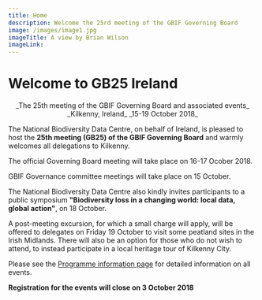 ```yaml
---
title: Home
description: Welcome the 25rd meeting of the GBIF Governing Board 
image: /images/image1.jpg
imageTitle: A view by Brian Wilson
imageLink: 
---
```


# Welcome to GB25 Ireland 

<p align="center">_The 25th meeting of the GBIF Governing Board and associated events_
_Kilkenny, Ireland_
_15-19 October 2018_</p>

The National Biodiversity Data Centre, on behalf of Ireland, is pleased to host the **25th meeting (GB25) of the GBIF Governing Board** and warmly welcomes all delegations to Kilkenny. 

The official Governing Board meeting will take place on 16-17 Ocober 2018. 

GBIF Governance committee meetings will take place on 15 October. 

The National Biodiversity Data Centre also kindly invites participants to a public symposium **"Biodiversity loss in a changing world: local data, global action"**, on 18 October. 

A post-meeting excursion, for which a small charge will apply, will be offered to delegates on Friday 19 October to visit some peatland sites in the Irish Midlands. There will also be an option for those who do not wish to attend, to instead participate in a local heritage tour of Kilkenny City. 

Please see the [Programme information page](https://gb25.gbif.org/en/programme/) for detailed information on all events. 

**Registration for the events will close on 3 October 2018**

